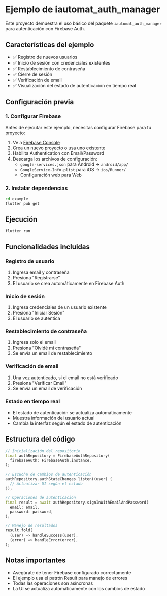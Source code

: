 # Ejemplo de iautomat_auth_manager

Este proyecto demuestra el uso básico del paquete `iautomat_auth_manager` para autenticación con Firebase Auth.

## Características del ejemplo

- ✅ Registro de nuevos usuarios
- ✅ Inicio de sesión con credenciales existentes
- ✅ Restablecimiento de contraseña
- ✅ Cierre de sesión
- ✅ Verificación de email
- ✅ Visualización del estado de autenticación en tiempo real

## Configuración previa

### 1. Configurar Firebase

Antes de ejecutar este ejemplo, necesitas configurar Firebase para tu proyecto:

1. Ve a [Firebase Console](https://console.firebase.google.com/)
2. Crea un nuevo proyecto o usa uno existente
3. Habilita Authentication con Email/Password
4. Descarga los archivos de configuración:
   - `google-services.json` para Android → `android/app/`
   - `GoogleService-Info.plist` para iOS → `ios/Runner/`
   - Configuración web para Web

### 2. Instalar dependencias

```bash
cd example
flutter pub get
```

## Ejecución

```bash
flutter run
```

## Funcionalidades incluidas

### Registro de usuario
1. Ingresa email y contraseña
2. Presiona "Registrarse"
3. El usuario se crea automáticamente en Firebase Auth

### Inicio de sesión
1. Ingresa credenciales de un usuario existente
2. Presiona "Iniciar Sesión"
3. El usuario se autentica

### Restablecimiento de contraseña
1. Ingresa solo el email
2. Presiona "Olvidé mi contraseña"
3. Se envía un email de restablecimiento

### Verificación de email
1. Una vez autenticado, si el email no está verificado
2. Presiona "Verificar Email"
3. Se envía un email de verificación

### Estado en tiempo real
- El estado de autenticación se actualiza automáticamente
- Muestra información del usuario actual
- Cambia la interfaz según el estado de autenticación

## Estructura del código

```dart
// Inicialización del repositorio
final authRepository = FirebaseAuthRepository(
  firebaseAuth: FirebaseAuth.instance,
);

// Escucha de cambios de autenticación
authRepository.authStateChanges.listen((user) {
  // Actualizar UI según el estado
});

// Operaciones de autenticación
final result = await authRepository.signInWithEmailAndPassword(
  email: email,
  password: password,
);

// Manejo de resultados
result.fold(
  (user) => handleSuccess(user),
  (error) => handleError(error),
);
```

## Notas importantes

- Asegúrate de tener Firebase configurado correctamente
- El ejemplo usa el patrón Result para manejo de errores
- Todas las operaciones son asíncronas
- La UI se actualiza automáticamente con los cambios de estado